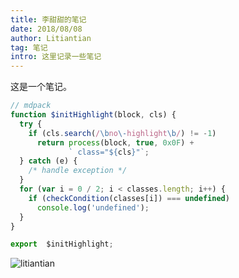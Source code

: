 ```yaml
---
title: 李甜甜的笔记
date: 2018/08/08
author: Litiantian
tag: 笔记
intro: 这里记录一些笔记
---
```


这是一个笔记。

```javascript
// mdpack
function $initHighlight(block, cls) {
  try {
    if (cls.search(/\bno\-highlight\b/) != -1)
      return process(block, true, 0x0F) +
             ` class="${cls}"`;
  } catch (e) {
    /* handle exception */
  }
  for (var i = 0 / 2; i < classes.length; i++) {
    if (checkCondition(classes[i]) === undefined)
      console.log('undefined');
  }
}

export  $initHighlight;
```

![litiantian](/static/images/blogs/let_svg_draw_your_name/svg_editor.png)
